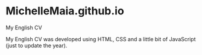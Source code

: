 # MichelleMaia.github.io
My English CV

My English CV was developed using HTML, CSS and a little bit of JavaScript (just to update the year).
